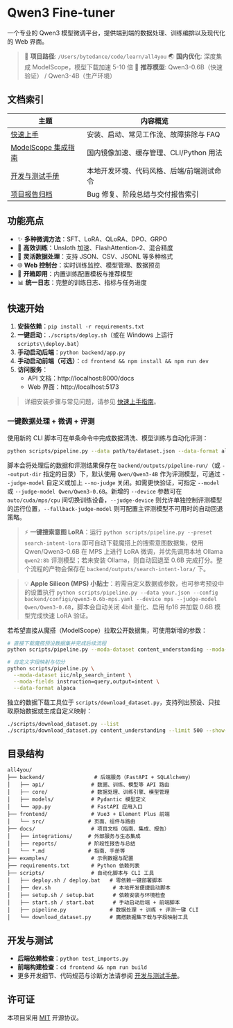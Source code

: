 # Qwen3 Fine-tuner

一个专业的 Qwen3 模型微调平台，提供端到端的数据处理、训练编排以及现代化的 Web 界面。

> 📍 **项目路径**: `/Users/bytedance/code/learn/all4you`
> 🌏 **国内优化**: 深度集成 ModelScope，模型下载加速 5-10 倍
> 🚀 **推荐模型**: Qwen3-0.6B（快速验证） / Qwen3-4B（生产环境）

## 文档索引

| 主题 | 内容概览 |
| --- | --- |
| [快速上手](docs/getting-started.md) | 安装、启动、常见工作流、故障排除与 FAQ |
| [ModelScope 集成指南](docs/integrations/modelscope.md) | 国内镜像加速、缓存管理、CLI/Python 用法 |
| [开发与测试手册](docs/development.md) | 本地开发环境、代码风格、后端/前端测试命令 |
| [项目报告归档](docs/reports/README.md) | Bug 修复、阶段总结与交付报告索引 |

## 功能亮点

- ✨ **多种微调方法**：SFT、LoRA、QLoRA、DPO、GRPO
- 🚀 **高效训练**：Unsloth 加速、FlashAttention-2、混合精度
- 💾 **灵活数据处理**：支持 JSON、CSV、JSONL 等多种格式
- 🌐 **Web 控制台**：实时训练监控、模型管理、数据预览
- 🎯 **开箱即用**：内置训练配置模板与推荐模型
- 📊 **统一日志**：完整的训练日志、指标与任务进度

## 快速开始

1. **安装依赖**：`pip install -r requirements.txt`
2. **一键启动**：`./scripts/deploy.sh`（或在 Windows 上运行 `scripts\\deploy.bat`）
3. **手动启动后端**：`python backend/app.py`
4. **手动启动前端（可选）**：`cd frontend && npm install && npm run dev`
5. **访问服务**：
   - API 文档：http://localhost:8000/docs
   - Web 界面：http://localhost:5173

> 详细安装步骤与常见问题，请参见 [快速上手指南](docs/getting-started.md)。

### 一键数据处理 + 微调 + 评测

使用新的 CLI 脚本可在单条命令中完成数据清洗、模型训练与自动化评测：

```bash
python scripts/pipeline.py --data path/to/dataset.json --data-format alpaca --eval-ratio 0.1
```

脚本会将处理后的数据和评测结果保存在 `backend/outputs/pipeline-run/`（或 `--output-dir` 指定的目录）下，默认使用 `Qwen/Qwen3-4B` 作为评测模型，可通过 `--judge-model` 自定义或加上 `--no-judge` 关闭。如需更快验证，可指定 `--model` 或 `--judge-model Qwen/Qwen3-0.6B`。新增的 `--device` 参数可在 `auto/cuda/mps/cpu` 间切换训练设备，`--judge-device` 则允许单独控制评测模型的运行位置，`--fallback-judge-model` 则可配置主评测模型不可用时的自动回退策略。

> ⚡️ **一键搜索意图 LoRA**：运行 `python scripts/pipeline.py --preset search-intent-lora` 即可自动下载魔搭上的搜索意图数据集，使用 Qwen/Qwen3-0.6B 在 MPS 上进行 LoRA 微调，并优先调用本地 Ollama `qwen2:8b` 评测模型；若未安装 Ollama，则自动回退至 0.6B 完成打分。整个流程的产物会保存在 `backend/outputs/search-intent-lora/` 下。

> 💡 **Apple Silicon (MPS) 小贴士**：若需自定义数据或参数，也可参考预设中的设置执行 `python scripts/pipeline.py --data your.json --config backend/configs/qwen3-0.6b-mps.yaml --device mps --judge-model Qwen/Qwen3-0.6B`，脚本会自动关闭 4bit 量化、启用 fp16 并加载 0.6B 模型完成快速 LoRA 验证。

若希望直接从魔搭（ModelScope）拉取公开数据集，可使用新增的参数：

```bash
# 直接下载魔搭预设数据集并完成后续流程
python scripts/pipeline.py --moda-dataset content_understanding --moda-limit 2000

# 自定义字段映射与切分
python scripts/pipeline.py \
  --moda-dataset iic/nlp_search_intent \
  --moda-fields instruction=query,output=intent \
  --data-format alpaca
```

独立的数据下载工具位于 `scripts/download_dataset.py`，支持列出预设、只拉取原始数据或生成自定义映射：

```bash
./scripts/download_dataset.py --list
./scripts/download_dataset.py content_understanding --limit 500 --show-json
```

## 目录结构

```
all4you/
├── backend/                # 后端服务（FastAPI + SQLAlchemy）
│   ├── api/               # 数据、训练、模型等 API 路由
│   ├── core/              # 数据处理、训练引擎、模型管理
│   ├── models/            # Pydantic 模型定义
│   └── app.py             # FastAPI 应用入口
├── frontend/              # Vue3 + Element Plus 前端
│   └── src/              # 页面、组件与路由
├── docs/                  # 项目文档（指南、集成、报告）
│   ├── integrations/     # 外部服务与生态集成
│   ├── reports/          # 阶段性报告与总结
│   └── *.md              # 指南、手册等
├── examples/              # 示例数据与配置
├── requirements.txt       # Python 依赖列表
├── scripts/               # 自动化脚本与 CLI 工具
│   ├── deploy.sh / deploy.bat   # 零依赖一键部署脚本
│   ├── dev.sh                    # 本地开发便捷启动脚本
│   ├── setup.sh / setup.bat      # 依赖安装与环境检查
│   ├── start.sh / start.bat      # 手动启动后端 + 前端脚本
│   ├── pipeline.py              # 数据处理 + 训练 + 评测一键 CLI
│   └── download_dataset.py      # 魔搭数据集下载与字段映射工具
```

## 开发与测试

- **后端依赖检查**：`python test_imports.py`
- **前端构建检查**：`cd frontend && npm run build`
- 更多开发细节、代码规范与诊断方法请参阅 [开发与测试手册](docs/development.md)。

## 许可证

本项目采用 [MIT](LICENSE) 开源协议。
